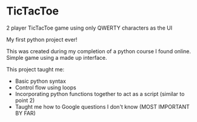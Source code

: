 # TicTacToe
2 player TicTacToe game using only QWERTY characters as the UI 





My first python project ever!

This was created during my completion of a python course I found online. Simple game using a made up interface.



This project taught me:

- Basic python syntax
- Control flow using loops
- Incorporating python functions together to act as a script (similar to point 2)
- Taught me how to Google questions I don't know (MOST IMPORTANT BY FAR)
